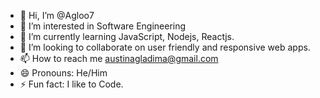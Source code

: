 - 👋 Hi, I’m @Agloo7
- 👀 I’m interested in Software Engineering 
- 🌱 I’m currently learning JavaScript, Nodejs, Reactjs.
- 💞️ I’m looking to collaborate on user friendly and responsive web apps.
- 📫 How to reach me austinagladima@gmail.com
- 😄 Pronouns: He/Him
- ⚡ Fun fact: I like to Code.

<!---
Agloo7/Agloo7 is a ✨ special ✨ repository because its `README.md` (this file) appears on your GitHub profile.
You can click the Preview link to take a look at your changes.
--->
